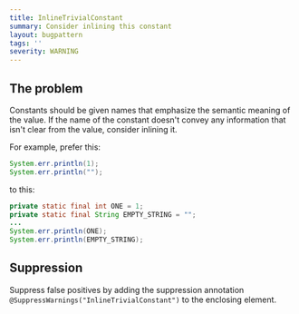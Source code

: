 ```yaml
---
title: InlineTrivialConstant
summary: Consider inlining this constant
layout: bugpattern
tags: ''
severity: WARNING
---
```


<!--
*** AUTO-GENERATED, DO NOT MODIFY ***
To make changes, edit the @BugPattern annotation or the explanation in docs/bugpattern.
-->


## The problem
Constants should be given names that emphasize the semantic meaning of the
value. If the name of the constant doesn't convey any information that isn't
clear from the value, consider inlining it.

For example, prefer this:

```java
System.err.println(1);
System.err.println("");
```

to this:

```java
private static final int ONE = 1;
private static final String EMPTY_STRING = "";
...
System.err.println(ONE);
System.err.println(EMPTY_STRING);
```

## Suppression
Suppress false positives by adding the suppression annotation `@SuppressWarnings("InlineTrivialConstant")` to the enclosing element.
